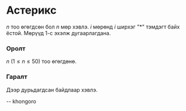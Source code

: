 Астерикс
========
$n$ тоо өгөгдсөн бол $n$ мөр хэвлэ. $i$ мөрөнд $i$ ширхэг "*" тэмдэгт байх ёстой. Мөрүүд $1$-с эхэлж дугаарлагдана.

### Оролт
$n$ ($1 ≤ n ≤ 50$) тоо өгөгдөнө.


### Гаралт
Дээр дурьдагдсан байдлаар хэвлэ.

-- khongoro
